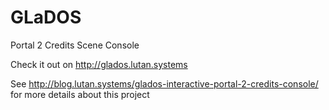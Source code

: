 # GLaDOS
Portal 2 Credits Scene Console

Check it out on
http://glados.lutan.systems

See http://blog.lutan.systems/glados-interactive-portal-2-credits-console/ for more details about this project
